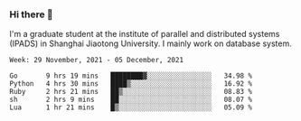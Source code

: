 ### Hi there 👋

I'm a graduate student at the institute of parallel and distributed systems (IPADS) in Shanghai Jiaotong University. I mainly work on database system.

<!--START_SECTION:waka-->
```text
Week: 29 November, 2021 - 05 December, 2021

Go       9 hrs 19 mins   ████████▓░░░░░░░░░░░░░░░░   34.98 % 
Python   4 hrs 30 mins   ████▒░░░░░░░░░░░░░░░░░░░░   16.92 % 
Ruby     2 hrs 21 mins   ██▒░░░░░░░░░░░░░░░░░░░░░░   08.83 % 
sh       2 hrs 9 mins    ██░░░░░░░░░░░░░░░░░░░░░░░   08.07 % 
Lua      1 hr 21 mins    █▒░░░░░░░░░░░░░░░░░░░░░░░   05.09 % 
```
<!--END_SECTION:waka-->

<!--
**yqmmm/yqmmm** is a ✨ _special_ ✨ repository because its `README.md` (this file) appears on your GitHub profile.

Here are some ideas to get you started:

- 🔭 I’m currently working on ...
- 🌱 I’m currently learning ...
- 👯 I’m looking to collaborate on ...
- 🤔 I’m looking for help with ...
- 💬 Ask me about ...
- 📫 How to reach me: ...
- 😄 Pronouns: ...
- ⚡ Fun fact: ...
-->
